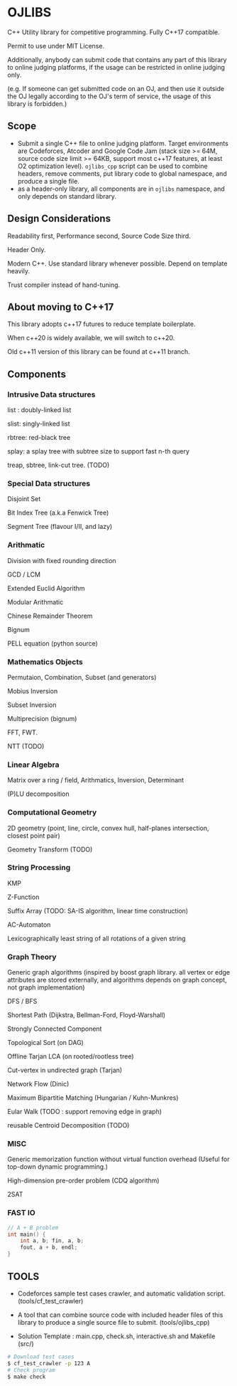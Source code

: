 # OJLIBS
C++ Utility library for competitive programming. Fully C++17 compatible.

Permit to use under MIT License.

Additionally, anybody can submit code that contains any part of this library to online judging platforms, if the usage can be restricted in online judging only.

(e.g. If someone can get submitted code on an OJ, and then use it outside the OJ legally according to the OJ's term of service, the usage of this library is forbidden.)

## Scope

* Submit a single C++ file to online judging platform.
Target environments are Codeforces, Atcoder and Google Code Jam (stack size >= 64M, source code size limit >= 64KB, support most c++17 features, at least O2 optimization level).
`ojlibs_cpp` script can be used to combine headers, remove comments, put library code to global namespace, and produce a single file.
* as a header-only library, all components are in `ojlibs` namespace, and only depends on standard library.

## Design Considerations

Readability first, Performance second, Source Code Size third.

Header Only.

Modern C++. Use standard library whenever possible. Depend on template heavily.

Trust compiler instead of hand-tuning.

## About moving to C++17

This library adopts c++17 futures to reduce template boilerplate.

When c++20 is widely available, we will switch to c++20.

Old c++11 version of this library can be found at c++11 branch.

## Components

### Intrusive Data structures
list : doubly-linked list

slist: singly-linked list

rbtree: red-black tree

splay: a splay tree with subtree size to support fast n-th query

treap, sbtree, link-cut tree. (TODO)

### Special Data structures
Disjoint Set

Bit Index Tree (a.k.a Fenwick Tree)

Segment Tree (flavour I/II, and lazy)

### Arithmatic
Division with fixed rounding direction

GCD / LCM

Extended Euclid Algorithm

Modular Arithmatic

Chinese Remainder Theorem

Bignum

PELL equation (python source)

### Mathematics Objects
Permutaion, Combination, Subset (and generators)

Mobius Inversion

Subset Inversion

Multiprecision (bignum)

FFT, FWT.

NTT (TODO)

### Linear Algebra
Matrix over a ring / field, Arithmatics, Inversion, Determinant

(P)LU decomposition

### Computational Geometry

2D geometry (point, line, circle, convex hull, half-planes intersection, closest point pair)

Geometry Transform (TODO)

### String Processing

KMP

Z-Function

Suffix Array (TODO: SA-IS algorithm, linear time construction)

AC-Automaton

Lexicographically least string of all rotations of a given string

### Graph Theory

Generic graph algorithms (inspired by boost graph library.
all vertex or edge attributes are stored externally, and algorithms depends on
graph concept, not graph implementation)

DFS / BFS

Shortest Path (Dijkstra, Bellman-Ford, Floyd-Warshall)

Strongly Connected Component

Topological Sort (on DAG)

Offline Tarjan LCA (on rooted/rootless tree)

Cut-vertex in undirected graph (Tarjan)

Network Flow (Dinic)

Maximum Bipartitie Matching (Hungarian / Kuhn-Munkres)

Eular Walk (TODO : support removing edge in graph)

reusable Centroid Decomposition (TODO)

### MISC
Generic memorization function without virtual function overhead
(Useful for top-down dynamic programming.)

High-dimension pre-order problem (CDQ algorithm)

2SAT

### FAST IO
```c++
// A + B problem
int main() {
    int a, b; fin, a, b;
    fout, a + b, endl;
}
```

## TOOLS
- Codeforces sample test cases crawler, and automatic validation script. (tools/cf\_test\_crawler)

- A tool that can combine source code with included header files of this library to produce a single source file to submit. (tools/ojlibs\_cpp)

- Solution Template : main.cpp, check.sh, interactive.sh and Makefile (src/)

```bash
# Download test cases
$ cf_test_crawler -p 123 A
# Check program
$ make check
```

